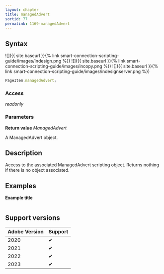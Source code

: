 ```yaml
---
layout: chapter
title: managedAdvert
sortid: 77
permalink: 1169-managedAdvert
---
```


## Syntax

![]({{ site.baseurl }}{% link smart-connection-scripting-guide/images/indesign.png %}) ![]({{ site.baseurl }}{% link smart-connection-scripting-guide/images/incopy.png %}) ![]({{ site.baseurl }}{% link smart-connection-scripting-guide/images/indesignserver.png %})

```javascript
PageItem.managedAdvert;
```

### Access

_readonly_

### Parameters

**Return value** _ManagedAdvert_

A ManagedAdvert object.

## Description

Access to the associated ManagedAdvert scripting object.
Returns nothing if there is no object associated.

## Examples

**Example title**

```javascript

```

## Support versions

| Adobe Version | Support |
| ------------- | ------- |
| 2020          | ✔       |
| 2021          | ✔       |
| 2022          | ✔       |
| 2023          | ✔       |
